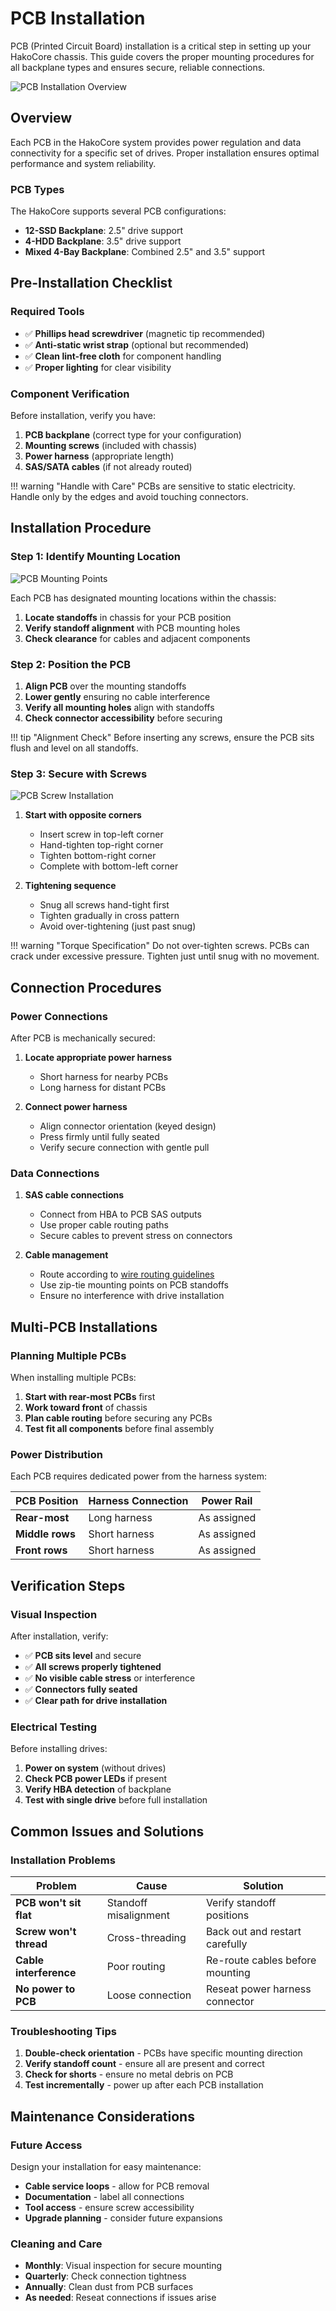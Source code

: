 # PCB Installation

PCB (Printed Circuit Board) installation is a critical step in setting up your HakoCore chassis. This guide covers the proper mounting procedures for all backplane types and ensures secure, reliable connections.

![PCB Installation Overview](../../assets/pcb-installation-overview.png)

## Overview

Each PCB in the HakoCore system provides power regulation and data connectivity for a specific set of drives. Proper installation ensures optimal performance and system reliability.

### PCB Types

The HakoCore supports several PCB configurations:

- **12-SSD Backplane**: 2.5" drive support
- **4-HDD Backplane**: 3.5" drive support  
- **Mixed 4-Bay Backplane**: Combined 2.5" and 3.5" support

## Pre-Installation Checklist

### Required Tools

- ✅ **Phillips head screwdriver** (magnetic tip recommended)
- ✅ **Anti-static wrist strap** (optional but recommended)
- ✅ **Clean lint-free cloth** for component handling
- ✅ **Proper lighting** for clear visibility

### Component Verification

Before installation, verify you have:

1. **PCB backplane** (correct type for your configuration)
2. **Mounting screws** (included with chassis)
3. **Power harness** (appropriate length)
4. **SAS/SATA cables** (if not already routed)

!!! warning "Handle with Care"
    PCBs are sensitive to static electricity. Handle only by the edges and avoid touching connectors.

## Installation Procedure

### Step 1: Identify Mounting Location

![PCB Mounting Points](../../assets/pcb-mounting-points.png)

Each PCB has designated mounting locations within the chassis:

1. **Locate standoffs** in chassis for your PCB position
2. **Verify standoff alignment** with PCB mounting holes
3. **Check clearance** for cables and adjacent components

### Step 2: Position the PCB

1. **Align PCB** over the mounting standoffs
2. **Lower gently** ensuring no cable interference
3. **Verify all mounting holes** align with standoffs
4. **Check connector accessibility** before securing

!!! tip "Alignment Check"
    Before inserting any screws, ensure the PCB sits flush and level on all standoffs.

### Step 3: Secure with Screws

![PCB Screw Installation](../../assets/pcb-screw-installation.png)

1. **Start with opposite corners**
   - Insert screw in top-left corner
   - Hand-tighten top-right corner
   - Tighten bottom-right corner  
   - Complete with bottom-left corner

2. **Tightening sequence**
   - Snug all screws hand-tight first
   - Tighten gradually in cross pattern
   - Avoid over-tightening (just past snug)

!!! warning "Torque Specification"
    Do not over-tighten screws. PCBs can crack under excessive pressure. Tighten just until snug with no movement.

## Connection Procedures

### Power Connections

After PCB is mechanically secured:

1. **Locate appropriate power harness**
   - Short harness for nearby PCBs
   - Long harness for distant PCBs

2. **Connect power harness**
   - Align connector orientation (keyed design)
   - Press firmly until fully seated
   - Verify secure connection with gentle pull

### Data Connections

1. **SAS cable connections**
   - Connect from HBA to PCB SAS outputs
   - Use proper cable routing paths
   - Secure cables to prevent stress on connectors

2. **Cable management**
   - Route according to [wire routing guidelines](../../hardware/wire-routing/)
   - Use zip-tie mounting points on PCB standoffs
   - Ensure no interference with drive installation

## Multi-PCB Installations

### Planning Multiple PCBs

When installing multiple PCBs:

1. **Start with rear-most PCBs** first
2. **Work toward front** of chassis
3. **Plan cable routing** before securing any PCBs
4. **Test fit all components** before final assembly

### Power Distribution

Each PCB requires dedicated power from the harness system:

| PCB Position | Harness Connection | Power Rail |
|--------------|-------------------|------------|
| **Rear-most** | Long harness | As assigned |
| **Middle rows** | Short harness | As assigned |
| **Front rows** | Short harness | As assigned |

## Verification Steps

### Visual Inspection

After installation, verify:

- ✅ **PCB sits level** and secure
- ✅ **All screws properly tightened**
- ✅ **No visible cable stress** or interference
- ✅ **Connectors fully seated**
- ✅ **Clear path for drive installation**

### Electrical Testing

Before installing drives:

1. **Power on system** (without drives)
2. **Check PCB power LEDs** if present
3. **Verify HBA detection** of backplane
4. **Test with single drive** before full installation

## Common Issues and Solutions

### Installation Problems

| Problem | Cause | Solution |
|---------|-------|----------|
| **PCB won't sit flat** | Standoff misalignment | Verify standoff positions |
| **Screw won't thread** | Cross-threading | Back out and restart carefully |
| **Cable interference** | Poor routing | Re-route cables before mounting |
| **No power to PCB** | Loose connection | Reseat power harness connector |

### Troubleshooting Tips

1. **Double-check orientation** - PCBs have specific mounting direction
2. **Verify standoff count** - ensure all are present and correct
3. **Check for shorts** - ensure no metal debris on PCB
4. **Test incrementally** - power up after each PCB installation

## Maintenance Considerations

### Future Access

Design your installation for easy maintenance:

- **Cable service loops** - allow for PCB removal
- **Documentation** - label all connections
- **Tool access** - ensure screw accessibility
- **Upgrade planning** - consider future expansions

### Cleaning and Care

- **Monthly**: Visual inspection for secure mounting
- **Quarterly**: Check connection tightness
- **Annually**: Clean dust from PCB surfaces
- **As needed**: Reseat connections if issues arise
